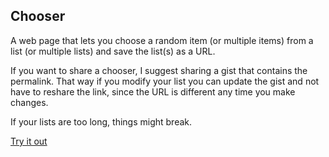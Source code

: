 ## Chooser

A web page that lets you choose a random item (or multiple items) from a list (or multiple lists) and save
the list(s) as a URL.

If you want to share a chooser, I suggest sharing a gist that contains the permalink. That way if you modify your list
you can update the gist and not have to reshare the link, since the URL is different any time you make changes.

If your lists are too long, things might break.

[Try it out](https://zpchavez.github.io/chooser)

